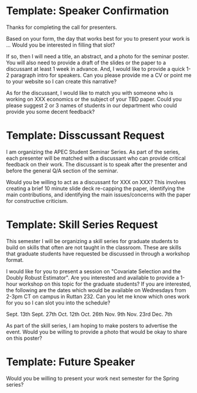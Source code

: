 # Template: Speaker Confirmation

Thanks for completing the call for presenters. 

Based on your form, the day that works best for you to present your work is ... Would you be interested in filling that slot? 

If so, then I will need a title, an abstract, and a photo for the seminar poster. You will also need to provide a draft of the slides or the paper to a discussant at least 1 week in advance. And, I would like to provide a quick 1-2 paragraph intro for speakers. Can you please provide me a CV or point me to your website so I can create this narrative?

As for the discussant, I would like to match you with someone who is working on XXX economics or the subject of your TBD paper. Could you please suggest 2 or 3 names of students in our department who could provide you some decent feedback?

# Template: Disscussant Request

I am organizing the APEC Student Seminar Series. As part of the series, each presenter will be matched with a discussant who can provide critical feedback on their work. The discussant is to speak after the presenter and before the general Q/A section of the seminar. 

Would you be willing to act as a discussant for XXX on XXX? This involves creating a brief 10 minute slide deck re-capping the paper, identifying the main contributions, and identifying the main issues/concerns with the paper for constructive criticism. 


# Template: Skill Series Request

This semester I will be organizing a skill series for graduate students to build on skills that often are not taught in the classroom. These are skills that graduate students have requested be discussed in through a workshop format.

​I would like for you to present a session on "Covariate Selection and the Doubly Robust Estimator​". Are​ you interested and available to provide a 1-hour workshop on this topic for the graduate students? If you are interested, the following are the dates which would be available on Wednesdays from 2-3pm CT on campus in Ruttan 232. Can you let me know which ones work for you so I can slot you into the schedule?  

Sept. 13th 
Sept. 27th 
Oct. 12th 
Oct. 26th 
Nov. 9th 
Nov. 23rd 
Dec. 7th 

As part of the skill series, I am hoping to make posters to advertise the event. Would you be willing to provide a photo that would be okay to share on this poster?

# Template: Future Speaker

Would you be willing to present your work next semester for the Spring series? 


